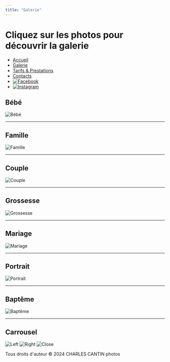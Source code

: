 ```yaml
---
title: "Galerie"
---
```


# Cliquez sur les photos pour découvrir la galerie

- [Accueil](index.html)
- [Galerie](galerie.html)
- [Tarifs & Prestations](tarifs.html)
- [Contacts](contact.html)
- [![Facebook](img/icon/facebook.png)](https://www.facebook.com/)
- [![Instagram](img/icon/instagram.png)](https://www.instagram.com/)

## Bébé

![Bébé](img/bebe/babyG.jpg)

---

## Famille

![Famille](img/famille/familleG.jpg)

---

## Couple

![Couple](img/couple/coupleG.jpg)

---

## Grossesse

![Grossesse](img/grossesse/grossesseG.jpg)

---

## Mariage

![Mariage](img/mariage/mariageG.jpg)

---

## Portrait

![Portrait](img/portrait/portraitG.jpg)

---

## Baptême

![Baptême](img/bapteme/baptemeG.jpg)

---

## Carrousel

![Left](img/icon/leftarrow.png) ![Right](img/icon/rightarrow.png) ![Close](img/icon/close.png)

Tous droits d'auteur © 2024 CHARLES CANTIN photos